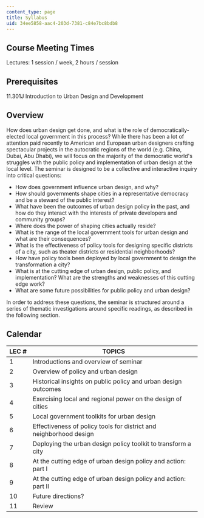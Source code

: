```yaml
---
content_type: page
title: Syllabus
uid: 34ee5858-aac4-203d-7381-c84e7bc8bdb8
---
```


Course Meeting Times
--------------------

Lectures: 1 session / week, 2 hours / session

Prerequisites
-------------

11.301J Introduction to Urban Design and Development

Overview
--------

How does urban design get done, and what is the role of democratically-elected local government in this process? While there has been a lot of attention paid recently to American and European urban designers crafting spectacular projects in the autocratic regions of the world (e.g. China, Dubai, Abu Dhabi), we will focus on the majority of the democratic world's struggles with the public policy and implementation of urban design at the local level. The seminar is designed to be a collective and interactive inquiry into critical questions:

*   How does government influence urban design, and why?
*   How should governments shape cities in a representative democracy and be a steward of the public interest?
*   What have been the outcomes of urban design policy in the past, and how do they interact with the interests of private developers and community groups?
*   Where does the power of shaping cities actually reside?
*   What is the range of the local government tools for urban design and what are their consequences?
*   What is the effectiveness of policy tools for designing specific districts of a city, such as theater districts or residential neighborhoods?
*   How have policy tools been deployed by local government to design the transformation a city?
*   What is at the cutting edge of urban design, public policy, and implementation? What are the strengths and weaknesses of this cutting edge work?
*   What are some future possibilities for public policy and urban design?

In order to address these questions, the seminar is structured around a series of thematic investigations around specific readings, as described in the following section.

Calendar
--------

| LEC # | TOPICS |
| --- | --- |
| 1 | Introductions and overview of seminar |
| 2 | Overview of policy and urban design |
| 3 | Historical insights on public policy and urban design outcomes |
| 4 | Exercising local and regional power on the design of cities |
| 5 | Local government toolkits for urban design |
| 6 | Effectiveness of policy tools for district and neighborhood design |
| 7 | Deploying the urban design policy toolkit to transform a city |
| 8 | At the cutting edge of urban design policy and action: part I |
| 9 | At the cutting edge of urban design policy and action: part II |
| 10 | Future directions? |
| 11 | Review